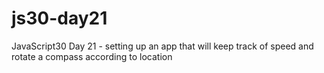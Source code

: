 # js30-day21

JavaScript30 Day 21 - setting up an app that will keep track of speed and rotate a compass according to location
